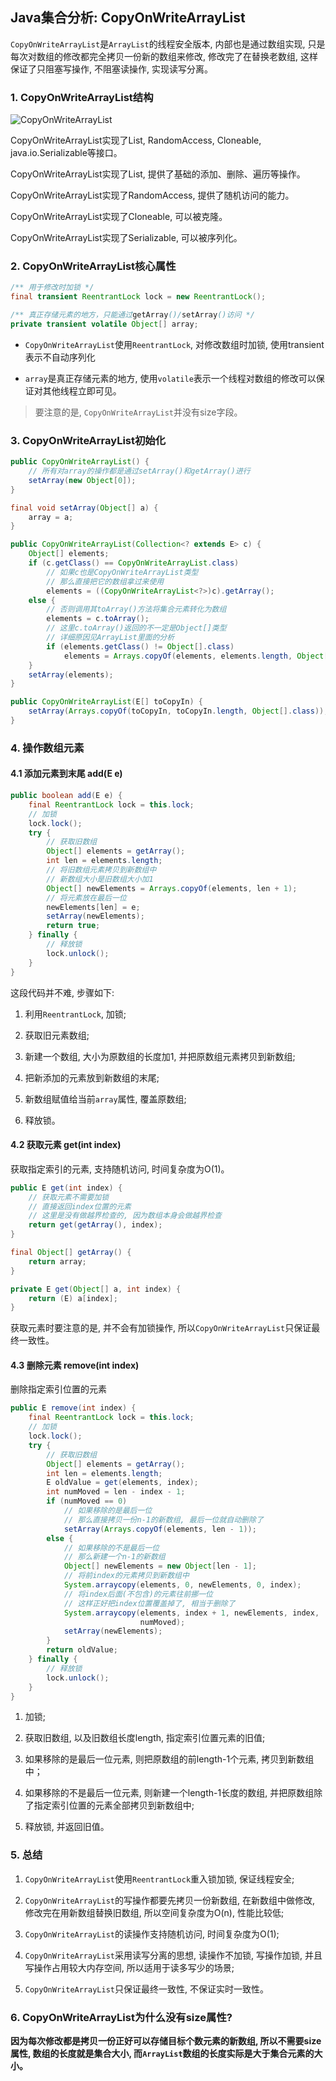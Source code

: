 ## Java集合分析: CopyOnWriteArrayList

`CopyOnWriteArrayList`是`ArrayList`的线程安全版本, 内部也是通过数组实现, 只是每次对数组的修改都完全拷贝一份新的数组来修改, 修改完了在替换老数组, 这样保证了只阻塞写操作, 不阻塞读操作, 实现读写分离。

### 1. CopyOnWriteArrayList结构

![CopyOnWriteArrayList](/image/CopyOnWriteArrayList.png)

CopyOnWriteArrayList实现了List, RandomAccess, Cloneable, java.io.Serializable等接口。

CopyOnWriteArrayList实现了List, 提供了基础的添加、删除、遍历等操作。

CopyOnWriteArrayList实现了RandomAccess, 提供了随机访问的能力。

CopyOnWriteArrayList实现了Cloneable, 可以被克隆。

CopyOnWriteArrayList实现了Serializable, 可以被序列化。

### 2. CopyOnWriteArrayList核心属性

```java
/** 用于修改时加锁 */
final transient ReentrantLock lock = new ReentrantLock();

/** 真正存储元素的地方，只能通过getArray()/setArray()访问 */
private transient volatile Object[] array;
```

- `CopyOnWriteArrayList`使用`ReentrantLock`, 对修改数组时加锁, 使用transient表示不自动序列化

- `array`是真正存储元素的地方, 使用`volatile`表示一个线程对数组的修改可以保证对其他线程立即可见。

> 要注意的是, `CopyOnWriteArrayList`并没有size字段。

### 3. CopyOnWriteArrayList初始化

```java
public CopyOnWriteArrayList() {
    // 所有对array的操作都是通过setArray()和getArray()进行
    setArray(new Object[0]);
}

final void setArray(Object[] a) {
    array = a;
}

public CopyOnWriteArrayList(Collection<? extends E> c) {
    Object[] elements;
    if (c.getClass() == CopyOnWriteArrayList.class)
        // 如果c也是CopyOnWriteArrayList类型
        // 那么直接把它的数组拿过来使用
        elements = ((CopyOnWriteArrayList<?>)c).getArray();
    else {
        // 否则调用其toArray()方法将集合元素转化为数组
        elements = c.toArray();
        // 这里c.toArray()返回的不一定是Object[]类型
        // 详细原因见ArrayList里面的分析
        if (elements.getClass() != Object[].class)
            elements = Arrays.copyOf(elements, elements.length, Object[].class);
    }
    setArray(elements);
}

public CopyOnWriteArrayList(E[] toCopyIn) {
    setArray(Arrays.copyOf(toCopyIn, toCopyIn.length, Object[].class));
}
```

### 4. 操作数组元素

#### 4.1 添加元素到末尾 add(E e)

```java
public boolean add(E e) {
    final ReentrantLock lock = this.lock;
    // 加锁
    lock.lock();
    try {
        // 获取旧数组
        Object[] elements = getArray();
        int len = elements.length;
        // 将旧数组元素拷贝到新数组中
        // 新数组大小是旧数组大小加1
        Object[] newElements = Arrays.copyOf(elements, len + 1);
        // 将元素放在最后一位
        newElements[len] = e;
        setArray(newElements);
        return true;
    } finally {
        // 释放锁
        lock.unlock();
    }
}
```
这段代码并不难, 步骤如下:

1. 利用`ReentrantLock`, 加锁;

2. 获取旧元素数组;

3. 新建一个数组, 大小为原数组的长度加1, 并把原数组元素拷贝到新数组;

4. 把新添加的元素放到新数组的末尾;

5. 新数组赋值给当前`array`属性, 覆盖原数组;

6. 释放锁。

#### 4.2 获取元素 get(int index)

获取指定索引的元素, 支持随机访问, 时间复杂度为O(1)。

```java
public E get(int index) {
    // 获取元素不需要加锁
    // 直接返回index位置的元素
    // 这里是没有做越界检查的, 因为数组本身会做越界检查
    return get(getArray(), index);
}

final Object[] getArray() {
    return array;
}

private E get(Object[] a, int index) {
    return (E) a[index];
}
```

获取元素时要注意的是, 并不会有加锁操作, 所以`CopyOnWriteArrayList`只保证最终一致性。

#### 4.3 删除元素 remove(int index)

删除指定索引位置的元素

```java
public E remove(int index) {
    final ReentrantLock lock = this.lock;
    // 加锁
    lock.lock();
    try {
        // 获取旧数组
        Object[] elements = getArray();
        int len = elements.length;
        E oldValue = get(elements, index);
        int numMoved = len - index - 1;
        if (numMoved == 0)
            // 如果移除的是最后一位
            // 那么直接拷贝一份n-1的新数组, 最后一位就自动删除了
            setArray(Arrays.copyOf(elements, len - 1));
        else {
            // 如果移除的不是最后一位
            // 那么新建一个n-1的新数组
            Object[] newElements = new Object[len - 1];
            // 将前index的元素拷贝到新数组中
            System.arraycopy(elements, 0, newElements, 0, index);
            // 将index后面(不包含)的元素往前挪一位
            // 这样正好把index位置覆盖掉了, 相当于删除了
            System.arraycopy(elements, index + 1, newElements, index,
                             numMoved);
            setArray(newElements);
        }
        return oldValue;
    } finally {
        // 释放锁
        lock.unlock();
    }
}
```

1. 加锁;

2. 获取旧数组, 以及旧数组长度length, 指定索引位置元素的旧值;

3. 如果移除的是最后一位元素, 则把原数组的前length-1个元素, 拷贝到新数组中；

4. 如果移除的不是最后一位元素, 则新建一个length-1长度的数组, 并把原数组除了指定索引位置的元素全部拷贝到新数组中;

5. 释放锁, 并返回旧值。


### 5. 总结

1. `CopyOnWriteArrayList`使用`ReentrantLock`重入锁加锁, 保证线程安全;

2. `CopyOnWriteArrayList`的写操作都要先拷贝一份新数组, 在新数组中做修改, 修改完在用新数组替换旧数组, 所以空间复杂度为O(n), 性能比较低;

3. `CopyOnWriteArrayList`的读操作支持随机访问, 时间复杂度为O(1);

4. `CopyOnWriteArrayList`采用读写分离的思想, 读操作不加锁, 写操作加锁, 并且写操作占用较大内存空间, 所以适用于读多写少的场景;

5. `CopyOnWriteArrayList`只保证最终一致性, 不保证实时一致性。

### 6. CopyOnWriteArrayList为什么没有size属性?

**因为每次修改都是拷贝一份正好可以存储目标个数元素的新数组, 所以不需要size属性, 数组的长度就是集合大小, 而`ArrayList`数组的长度实际是大于集合元素的大小。**
